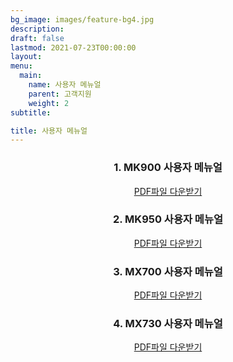 ```yaml
---
bg_image: images/feature-bg4.jpg
description: 
draft: false
lastmod: 2021-07-23T00:00:00
layout: 
menu:
  main: 
    name: 사용자 메뉴얼
    parent: 고객지원
    weight: 2
subtitle: 

title: 사용자 메뉴얼
---
```


<div align="center">

### 1. MK900 사용자 메뉴얼

[PDF파일 다운받기](/MK900.pdf) 

### 2. MK950 사용자 메뉴얼 

[PDF파일 다운받기](/MK950.pdf) 

### 3. MX700 사용자 메뉴얼

[PDF파일 다운받기](/MX700.pdf) 

### 4. MX730 사용자 메뉴얼

[PDF파일 다운받기](/MX730.pdf) 
</div>
